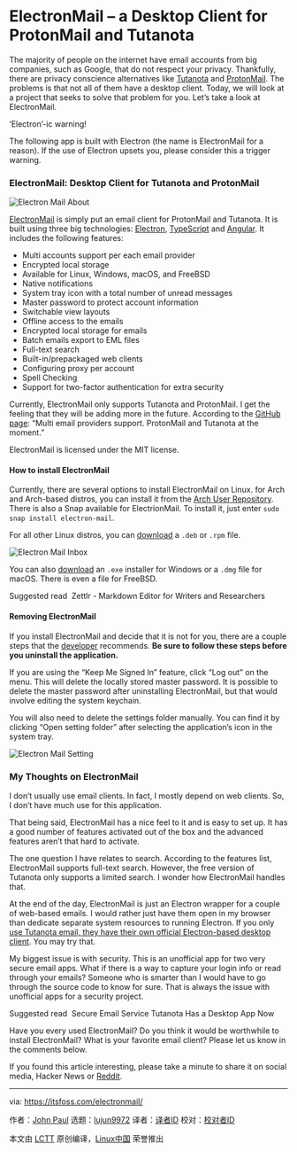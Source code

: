[#]: collector: (lujun9972)
[#]: translator: ( )
[#]: reviewer: ( )
[#]: publisher: ( )
[#]: url: ( )
[#]: subject: (ElectronMail – a Desktop Client for ProtonMail and Tutanota)
[#]: via: (https://itsfoss.com/electronmail/)
[#]: author: (John Paul https://itsfoss.com/author/john/)

ElectronMail – a Desktop Client for ProtonMail and Tutanota
======

The majority of people on the internet have email accounts from big companies, such as Google, that do not respect your privacy. Thankfully, there are privacy conscience alternatives like [Tutanota][1] and [ProtonMail][2]. The problems is that not all of them have a desktop client. Today, we will look at a project that seeks to solve that problem for you. Let’s take a look at ElectronMail.

‘Electron’-ic warning!

The following app is built with Electron (the name is ElectronMail for a reason). If the use of Electron upsets you, please consider this a trigger warning.

### ElectronMail: Desktop Client for Tutanota and ProtonMail

![Electron Mail About][3]

[ElectronMail][4] is simply put an email client for ProtonMail and Tutanota. It is built using three big technologies: [Electron][5], [TypeScript][6] and [Angular][7]. It includes the following features:

  * Multi accounts support per each email provider
  * Encrypted local storage
  * Available for Linux, Windows, macOS, and FreeBSD
  * Native notifications
  * System tray icon with a total number of unread messages
  * Master password to protect account information
  * Switchable view layouts
  * Offline access to the emails
  * Encrypted local storage for emails
  * Batch emails export to EML files
  * Full-text search
  * Built-in/prepackaged web clients
  * Configuring proxy per account
  * Spell Checking
  * Support for two-factor authentication for extra security



Currently, ElectronMail only supports Tutanota and ProtonMail. I get the feeling that they will be adding more in the future. According to the [GitHub page][4]: “Multi email providers support. ProtonMail and Tutanota at the moment.”

ElectronMail is licensed under the MIT license.

#### How to install ElectronMail

Currently, there are several options to install ElectronMail on Linux. for Arch and Arch-based distros, you can install it from the [Arch User Repository][8]. There is also a Snap available for ElectrionMail. To install it, just enter `sudo snap install electron-mail`.

For all other Linux distros, you can [download][9] a `.deb` or `.rpm` file.

![Electron Mail Inbox][10]

You can also [download][9] an `.exe` installer for Windows or a `.dmg` file for macOS. There is even a file for FreeBSD.

[][11]

Suggested read  Zettlr - Markdown Editor for Writers and Researchers

#### Removing ElectronMail

If you install ElectronMail and decide that it is not for you, there are a couple steps that the [developer][12] recommends. **Be sure to follow these steps before you uninstall the application.**

If you are using the “Keep Me Signed In” feature, click “Log out” on the menu. This will delete the locally stored master password. It is possible to delete the master password after uninstalling ElectronMail, but that would involve editing the system keychain.

You will also need to delete the settings folder manually. You can find it by clicking “Open setting folder” after selecting the application’s icon in the system tray.

![Electron Mail Setting][13]

### My Thoughts on ElectronMail

I don’t usually use email clients. In fact, I mostly depend on web clients. So, I don’t have much use for this application.

That being said, ElectronMail has a nice feel to it and is easy to set up. It has a good number of features activated out of the box and the advanced features aren’t that hard to activate.

The one question I have relates to search. According to the features list, ElectronMail supports full-text search. However, the free version of Tutanota only supports a limited search. I wonder how ElectronMail handles that.

At the end of the day, ElectronMail is just an Electron wrapper for a couple of web-based emails. I would rather just have them open in my browser than dedicate separate system resources to running Electron. If you only [use Tutanota email, they have their own official Electron-based desktop client][14]. You may try that.

My biggest issue is with security. This is an unofficial app for two very secure email apps. What if there is a way to capture your login info or read through your emails? Someone who is smarter than I would have to go through the source code to know for sure. That is always the issue with unofficial apps for a security project.

[][14]

Suggested read  Secure Email Service Tutanota Has a Desktop App Now

Have you every used ElectronMail? Do you think it would be worthwhile to install ElectronMail? What is your favorite email client? Please let us know in the comments below.

If you found this article interesting, please take a minute to share it on social media, Hacker News or [Reddit][15].

--------------------------------------------------------------------------------

via: https://itsfoss.com/electronmail/

作者：[John Paul][a]
选题：[lujun9972][b]
译者：[译者ID](https://github.com/译者ID)
校对：[校对者ID](https://github.com/校对者ID)

本文由 [LCTT](https://github.com/LCTT/TranslateProject) 原创编译，[Linux中国](https://linux.cn/) 荣誉推出

[a]: https://itsfoss.com/author/john/
[b]: https://github.com/lujun9972
[1]: https://itsfoss.com/tutanota-review/
[2]: https://itsfoss.com/protonmail/
[3]: https://i0.wp.com/itsfoss.com/wp-content/uploads/2019/07/electron-mail-about.jpg?resize=800%2C500&ssl=1
[4]: https://github.com/vladimiry/ElectronMail
[5]: https://electronjs.org/
[6]: http://www.typescriptlang.org/
[7]: https://angular.io/
[8]: https://aur.archlinux.org/packages/electronmail-bin
[9]: https://github.com/vladimiry/ElectronMail/releases
[10]: https://i0.wp.com/itsfoss.com/wp-content/uploads/2019/07/electron-mail-inbox.jpg?ssl=1
[11]: https://itsfoss.com/zettlr-markdown-editor/
[12]: https://github.com/vladimiry
[13]: https://i1.wp.com/itsfoss.com/wp-content/uploads/2019/07/electron-mail-setting.jpg?ssl=1
[14]: https://itsfoss.com/tutanota-desktop/
[15]: http://reddit.com/r/linuxusersgroup
